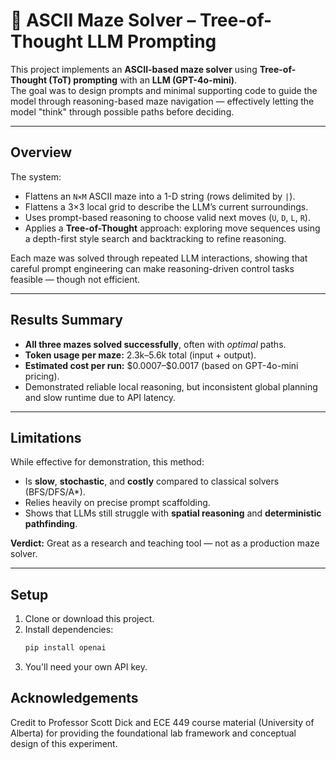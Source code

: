 # 🧩 ASCII Maze Solver – Tree-of-Thought LLM Prompting

This project implements an **ASCII-based maze solver** using **Tree-of-Thought (ToT) prompting** with an **LLM (GPT-4o-mini)**.  
The goal was to design prompts and minimal supporting code to guide the model through reasoning-based maze navigation — effectively letting the model "think" through possible paths before deciding.

---

## **Overview**
The system:
- Flattens an `N×M` ASCII maze into a 1-D string (rows delimited by `|`).
- Flattens a 3×3 local grid to describe the LLM’s current surroundings.
- Uses prompt-based reasoning to choose valid next moves (`U`, `D`, `L`, `R`).
- Applies a **Tree-of-Thought** approach: exploring move sequences using a depth-first style search and backtracking to refine reasoning.

Each maze was solved through repeated LLM interactions, showing that careful prompt engineering can make reasoning-driven control tasks feasible — though not efficient.

---

## **Results Summary**
- **All three mazes solved successfully**, often with *optimal* paths.  
- **Token usage per maze:** 2.3k–5.6k total (input + output).  
- **Estimated cost per run:** \$0.0007–\$0.0017 (based on GPT-4o-mini pricing).  
- Demonstrated reliable local reasoning, but inconsistent global planning and slow runtime due to API latency.

---

## **Limitations**
While effective for demonstration, this method:
- Is **slow**, **stochastic**, and **costly** compared to classical solvers (BFS/DFS/A*).  
- Relies heavily on precise prompt scaffolding.  
- Shows that LLMs still struggle with **spatial reasoning** and **deterministic pathfinding**.

**Verdict:** Great as a research and teaching tool — not as a production maze solver.

---

## **Setup**
1. Clone or download this project.  
2. Install dependencies:
   ```bash
   pip install openai
3. You'll need your own API key.


## **Acknowledgements**
Credit to Professor Scott Dick and ECE 449 course material (University of Alberta) for providing the foundational lab framework
and conceptual design of this experiment.
